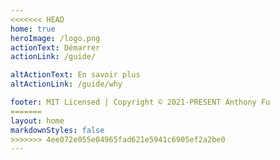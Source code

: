 ```yaml
---
<<<<<<< HEAD
home: true
heroImage: /logo.png
actionText: Démarrer
actionLink: /guide/

altActionText: En savoir plus
altActionLink: /guide/why

footer: MIT Licensed | Copyright © 2021-PRESENT Anthony Fu
=======
layout: home
markdownStyles: false
>>>>>>> 4ee072e055e04965fad621e5941c6905ef2a2be0
---
```


<LandingPage />
